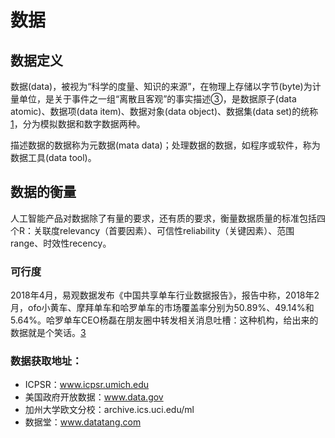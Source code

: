 # 数据

## 数据定义

数据(data)，被视为“科学的度量、知识的来源”，在物理上存储以字节(byte)为计量单位，是关于事件之一组“离散且客观”的事实描述③，是数据原子(data atomic)、数据项(data item)、数据对象(data object)、数据集(data set)的统称[1]，分为模拟数据和数字数据两种。

描述数据的数据称为元数据(mata data)；处理数据的数据，如程序或软件，称为数据工具(data tool)。

## 数据的衡量

人工智能产品对数据除了有量的要求，还有质的要求，衡量数据质量的标准包括四个R：关联度relevancy（首要因素）、可信性reliability（关键因素）、范围range、时效性recency。

### 可行度

2018年4月，易观数据发布《中国共享单车行业数据报告》，报告中称，2018年2月，ofo小黄车、摩拜单车和哈罗单车的市场覆盖率分别为50.89%、49.14%和5.64%。哈罗单车CEO杨磊在朋友圈中转发相关消息吐槽：这种机构，给出来的数据就是个笑话。[3]

### 数据获取地址：

- ICPSR：www.icpsr.umich.edu
- 美国政府开放数据：www.data.gov
- 加州大学欧文分校：archive.ics.uci.edu/ml
- 数据堂：www.datatang.com

[1]: https://scholar.harvard.edu/files/ctang/files/data_industry_draft_in_chinese.pdf
[2]: http://www.woshipm.com/pmd/2942899.html
[3]: http://tech.sina.com.cn/i/2018-06-02/doc-ihcikcew4309938.shtml
